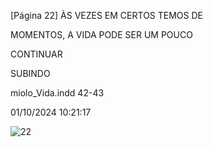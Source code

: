[Página 22]
ÀS VEZES
EM CERTOS
TEMOS DE

MOMENTOS,
A VIDA PODE SER
UM POUCO

CONTINUAR

SUBINDO

miolo_Vida.indd 42-43


01/10/2024 10:21:17

![22](./img/page_22-01.jpg)
